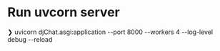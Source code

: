 # Run uvcorn server
❯ uvicorn djChat.asgi:application --port 8000 --workers 4 --log-level debug --reload
